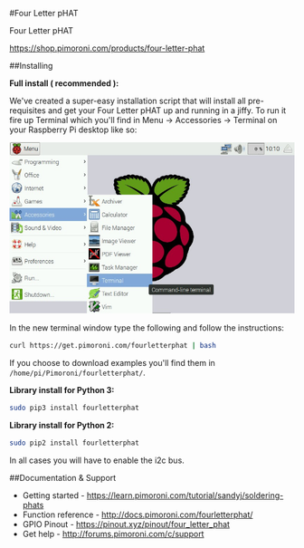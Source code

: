 #Four Letter pHAT

Four Letter pHAT

https://shop.pimoroni.com/products/four-letter-phat

##Installing

**Full install ( recommended ):**

We've created a super-easy installation script that will install all pre-requisites and get your Four Letter pHAT up and running in a jiffy. To run it fire up Terminal which you'll find in Menu -> Accessories -> Terminal on your Raspberry Pi desktop like so:

![Finding the terminal](terminal.jpg)

In the new terminal window type the following and follow the instructions:

```bash
curl https://get.pimoroni.com/fourletterphat | bash
```

If you choose to download examples you'll find them in `/home/pi/Pimoroni/fourletterphat/`.

**Library install for Python 3:**

```bash
sudo pip3 install fourletterphat
```

**Library install for Python 2:**

```bash
sudo pip2 install fourletterphat
```

In all cases you will have to enable the i2c bus.

##Documentation & Support

* Getting started - https://learn.pimoroni.com/tutorial/sandyj/soldering-phats
* Function reference - http://docs.pimoroni.com/fourletterphat/
* GPIO Pinout - https://pinout.xyz/pinout/four_letter_phat
* Get help - http://forums.pimoroni.com/c/support
